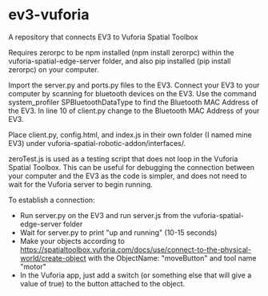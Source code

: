 # ev3-vuforia
A repository that connects EV3 to Vuforia Spatial Toolbox

Requires zerorpc to be npm installed (npm install zerorpc) within the vuforia-spatial-edge-server folder, and also pip installed (pip install zerorpc) on your computer.

Import the server.py and ports.py files to the EV3. Connect your EV3 to your computer by scanning for bluetooth devices on the EV3. Use the command system_profiler SPBluetoothDataType to find the Bluetooth MAC Address of the EV3. In line 10 of client.py change to the Bluetooth MAC Address of your EV3.

Place client.py, config.html, and index.js in their own folder (I named mine EV3) under vuforia-spatial-robotic-addon/interfaces/.

zeroTest.js is used as a testing script that does not loop in the Vuforia Spatial Toolbox. This can be useful for debugging the connection between your computer and the EV3 as the code is simpler, and does not need to wait for the Vuforia server to begin running.

To establish a connection:
* Run server.py on the EV3 and run server.js from the vuforia-spatial-edge-server folder
* Wait for server.py to print "up and running" (10-15 seconds)
* Make your objects according to https://spatialtoolbox.vuforia.com/docs/use/connect-to-the-physical-world/create-object with the ObjectName: "moveButton" and tool name "motor"
* In the Vuforia app, just add a switch (or something else that will give a value of true) to the button attached to the object. 
